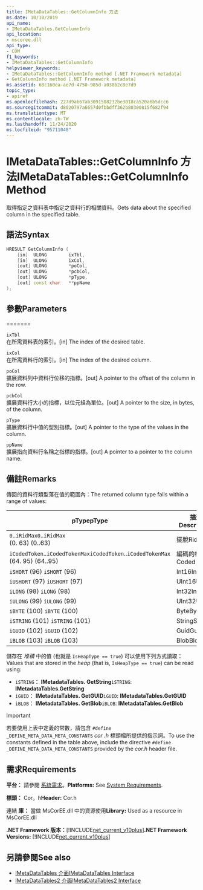 ```yaml
---
title: IMetaDataTables::GetColumnInfo 方法
ms.date: 10/10/2019
api_name:
- IMetaDataTables.GetColumnInfo
api_location:
- mscoree.dll
api_type:
- COM
f1_keywords:
- IMetaDataTables::GetColumnInfo
helpviewer_keywords:
- IMetaDataTables::GetColumnInfo method [.NET Framework metadata]
- GetColumnInfo method [.NET Framework metadata]
ms.assetid: 68c160ea-ae7d-4750-985d-a038b2c8e7d9
topic_type:
- apiref
ms.openlocfilehash: 227d9ab67ab3091508232be3018ca520a6b5dcc6
ms.sourcegitcommit: d8020797a6657d0fbbdff362b80300815f682f94
ms.translationtype: MT
ms.contentlocale: zh-TW
ms.lasthandoff: 11/24/2020
ms.locfileid: "95711048"
---
```

# <a name="imetadatatablesgetcolumninfo-method"></a><span data-ttu-id="68ac7-102">IMetaDataTables::GetColumnInfo 方法</span><span class="sxs-lookup"><span data-stu-id="68ac7-102">IMetaDataTables::GetColumnInfo Method</span></span>

<span data-ttu-id="68ac7-103">取得指定之資料表中指定之資料行的相關資料。</span><span class="sxs-lookup"><span data-stu-id="68ac7-103">Gets data about the specified column in the specified table.</span></span>  
  
## <a name="syntax"></a><span data-ttu-id="68ac7-104">語法</span><span class="sxs-lookup"><span data-stu-id="68ac7-104">Syntax</span></span>  
  
```cpp  
HRESULT GetColumnInfo (
    [in]  ULONG        ixTbl,  
    [in]  ULONG        ixCol,  
    [out] ULONG        *poCol,  
    [out] ULONG        *pcbCol,  
    [out] ULONG        *pType,  
    [out] const char   **ppName  
);  
```  
  
## <a name="parameters"></a><span data-ttu-id="68ac7-105">參數</span><span class="sxs-lookup"><span data-stu-id="68ac7-105">Parameters</span></span>

=======

 `ixTbl`  
 <span data-ttu-id="68ac7-106">在所需資料表的索引。</span><span class="sxs-lookup"><span data-stu-id="68ac7-106">[in] The index of the desired table.</span></span>  
  
 `ixCol`  
 <span data-ttu-id="68ac7-107">在所需資料行的索引。</span><span class="sxs-lookup"><span data-stu-id="68ac7-107">[in] The index of the desired column.</span></span>  
  
 `poCol`  
 <span data-ttu-id="68ac7-108">擴展資料列中資料行位移的指標。</span><span class="sxs-lookup"><span data-stu-id="68ac7-108">[out] A pointer to the offset of the column in the row.</span></span>  
  
 `pcbCol`  
 <span data-ttu-id="68ac7-109">擴展資料行大小的指標，以位元組為單位。</span><span class="sxs-lookup"><span data-stu-id="68ac7-109">[out] A pointer to the size, in bytes, of the column.</span></span>  
  
 `pType`  
 <span data-ttu-id="68ac7-110">擴展資料行中值的型別指標。</span><span class="sxs-lookup"><span data-stu-id="68ac7-110">[out] A pointer to the type of the values in the column.</span></span>  
  
 `ppName`  
 <span data-ttu-id="68ac7-111">擴展指向資料行名稱之指標的指標。</span><span class="sxs-lookup"><span data-stu-id="68ac7-111">[out] A pointer to a pointer to the column name.</span></span>  

## <a name="remarks"></a><span data-ttu-id="68ac7-112">備註</span><span class="sxs-lookup"><span data-stu-id="68ac7-112">Remarks</span></span>

<span data-ttu-id="68ac7-113">傳回的資料行類型落在值的範圍內：</span><span class="sxs-lookup"><span data-stu-id="68ac7-113">The returned column type falls within a range of values:</span></span>

| <span data-ttu-id="68ac7-114">pType</span><span class="sxs-lookup"><span data-stu-id="68ac7-114">pType</span></span>                    | <span data-ttu-id="68ac7-115">描述</span><span class="sxs-lookup"><span data-stu-id="68ac7-115">Description</span></span>   | <span data-ttu-id="68ac7-116">Helper 函式</span><span class="sxs-lookup"><span data-stu-id="68ac7-116">Helper function</span></span>                   |
|--------------------------|---------------|-----------------------------------|
| <span data-ttu-id="68ac7-117">`0`..`iRidMax`</span><span class="sxs-lookup"><span data-stu-id="68ac7-117">`0`..`iRidMax`</span></span><br><span data-ttu-id="68ac7-118"> (0. 63) </span><span class="sxs-lookup"><span data-stu-id="68ac7-118">(0..63)</span></span>   | <span data-ttu-id="68ac7-119">擺脫</span><span class="sxs-lookup"><span data-stu-id="68ac7-119">Rid</span></span>           | <span data-ttu-id="68ac7-120">**IsRidType**</span><span class="sxs-lookup"><span data-stu-id="68ac7-120">**IsRidType**</span></span><br><span data-ttu-id="68ac7-121">**IsRidOrToken**</span><span class="sxs-lookup"><span data-stu-id="68ac7-121">**IsRidOrToken**</span></span> |
| <span data-ttu-id="68ac7-122">`iCodedToken`..`iCodedTokenMax`</span><span class="sxs-lookup"><span data-stu-id="68ac7-122">`iCodedToken`..`iCodedTokenMax`</span></span><br><span data-ttu-id="68ac7-123"> (64. 95) </span><span class="sxs-lookup"><span data-stu-id="68ac7-123">(64..95)</span></span> | <span data-ttu-id="68ac7-124">編碼的權杖</span><span class="sxs-lookup"><span data-stu-id="68ac7-124">Coded token</span></span> | <span data-ttu-id="68ac7-125">**IsCodedTokenType**</span><span class="sxs-lookup"><span data-stu-id="68ac7-125">**IsCodedTokenType**</span></span> <br><span data-ttu-id="68ac7-126">**IsRidOrToken**</span><span class="sxs-lookup"><span data-stu-id="68ac7-126">**IsRidOrToken**</span></span> |
| <span data-ttu-id="68ac7-127">`iSHORT` (96) </span><span class="sxs-lookup"><span data-stu-id="68ac7-127">`iSHORT` (96)</span></span>            | <span data-ttu-id="68ac7-128">Int16</span><span class="sxs-lookup"><span data-stu-id="68ac7-128">Int16</span></span>         | <span data-ttu-id="68ac7-129">**IsFixedType**</span><span class="sxs-lookup"><span data-stu-id="68ac7-129">**IsFixedType**</span></span>                   |
| <span data-ttu-id="68ac7-130">`iUSHORT` (97) </span><span class="sxs-lookup"><span data-stu-id="68ac7-130">`iUSHORT` (97)</span></span>           | <span data-ttu-id="68ac7-131">UInt16</span><span class="sxs-lookup"><span data-stu-id="68ac7-131">UInt16</span></span>        | <span data-ttu-id="68ac7-132">**IsFixedType**</span><span class="sxs-lookup"><span data-stu-id="68ac7-132">**IsFixedType**</span></span>                   |
| <span data-ttu-id="68ac7-133">`iLONG` (98) </span><span class="sxs-lookup"><span data-stu-id="68ac7-133">`iLONG` (98)</span></span>             | <span data-ttu-id="68ac7-134">Int32</span><span class="sxs-lookup"><span data-stu-id="68ac7-134">Int32</span></span>         | <span data-ttu-id="68ac7-135">**IsFixedType**</span><span class="sxs-lookup"><span data-stu-id="68ac7-135">**IsFixedType**</span></span>                   |
| <span data-ttu-id="68ac7-136">`iULONG` (99) </span><span class="sxs-lookup"><span data-stu-id="68ac7-136">`iULONG` (99)</span></span>            | <span data-ttu-id="68ac7-137">UInt32</span><span class="sxs-lookup"><span data-stu-id="68ac7-137">UInt32</span></span>        | <span data-ttu-id="68ac7-138">**IsFixedType**</span><span class="sxs-lookup"><span data-stu-id="68ac7-138">**IsFixedType**</span></span>                   |
| <span data-ttu-id="68ac7-139">`iBYTE` (100) </span><span class="sxs-lookup"><span data-stu-id="68ac7-139">`iBYTE` (100)</span></span>            | <span data-ttu-id="68ac7-140">Byte</span><span class="sxs-lookup"><span data-stu-id="68ac7-140">Byte</span></span>          | <span data-ttu-id="68ac7-141">**IsFixedType**</span><span class="sxs-lookup"><span data-stu-id="68ac7-141">**IsFixedType**</span></span>                   |
| <span data-ttu-id="68ac7-142">`iSTRING` (101) </span><span class="sxs-lookup"><span data-stu-id="68ac7-142">`iSTRING` (101)</span></span>          | <span data-ttu-id="68ac7-143">String</span><span class="sxs-lookup"><span data-stu-id="68ac7-143">String</span></span>        | <span data-ttu-id="68ac7-144">**IsHeapType**</span><span class="sxs-lookup"><span data-stu-id="68ac7-144">**IsHeapType**</span></span>                    |
| <span data-ttu-id="68ac7-145">`iGUID` (102) </span><span class="sxs-lookup"><span data-stu-id="68ac7-145">`iGUID` (102)</span></span>            | <span data-ttu-id="68ac7-146">Guid</span><span class="sxs-lookup"><span data-stu-id="68ac7-146">Guid</span></span>          | <span data-ttu-id="68ac7-147">**IsHeapType**</span><span class="sxs-lookup"><span data-stu-id="68ac7-147">**IsHeapType**</span></span>                    |
| <span data-ttu-id="68ac7-148">`iBLOB` (103) </span><span class="sxs-lookup"><span data-stu-id="68ac7-148">`iBLOB` (103)</span></span>            | <span data-ttu-id="68ac7-149">Blob</span><span class="sxs-lookup"><span data-stu-id="68ac7-149">Blob</span></span>          | <span data-ttu-id="68ac7-150">**IsHeapType**</span><span class="sxs-lookup"><span data-stu-id="68ac7-150">**IsHeapType**</span></span>                    |

<span data-ttu-id="68ac7-151">儲存在 *堆積* 中的值 (也就是 `IsHeapType == true`) 可以使用下列方式讀取：</span><span class="sxs-lookup"><span data-stu-id="68ac7-151">Values that are stored in the *heap* (that is, `IsHeapType == true`) can be read using:</span></span>

- <span data-ttu-id="68ac7-152">`iSTRING`： **IMetadataTables. GetString**</span><span class="sxs-lookup"><span data-stu-id="68ac7-152">`iSTRING`: **IMetadataTables.GetString**</span></span>
- <span data-ttu-id="68ac7-153">`iGUID`： **IMetadataTables. GetGUID**</span><span class="sxs-lookup"><span data-stu-id="68ac7-153">`iGUID`: **IMetadataTables.GetGUID**</span></span>
- <span data-ttu-id="68ac7-154">`iBLOB`： **IMetadataTables. GetBlob**</span><span class="sxs-lookup"><span data-stu-id="68ac7-154">`iBLOB`: **IMetadataTables.GetBlob**</span></span>

> [!IMPORTANT]
> <span data-ttu-id="68ac7-155">若要使用上表中定義的常數，請包含 `#define _DEFINE_META_DATA_META_CONSTANTS` *cor .h* 標頭檔所提供的指示詞。</span><span class="sxs-lookup"><span data-stu-id="68ac7-155">To use the constants defined in the table above, include the directive `#define _DEFINE_META_DATA_META_CONSTANTS` provided by the *cor.h* header file.</span></span>

## <a name="requirements"></a><span data-ttu-id="68ac7-156">需求</span><span class="sxs-lookup"><span data-stu-id="68ac7-156">Requirements</span></span>  

 <span data-ttu-id="68ac7-157">**平台：** 請參閱 [系統需求](../../get-started/system-requirements.md)。</span><span class="sxs-lookup"><span data-stu-id="68ac7-157">**Platforms:** See [System Requirements](../../get-started/system-requirements.md).</span></span>  
  
 <span data-ttu-id="68ac7-158">**標頭：** Cor。h</span><span class="sxs-lookup"><span data-stu-id="68ac7-158">**Header:** Cor.h</span></span>  
  
 <span data-ttu-id="68ac7-159">連結 **庫：** 當做 MsCorEE.dll 中的資源使用</span><span class="sxs-lookup"><span data-stu-id="68ac7-159">**Library:** Used as a resource in MsCorEE.dll</span></span>  
  
 <span data-ttu-id="68ac7-160">**.NET Framework 版本：**[!INCLUDE[net_current_v10plus](../../../../includes/net-current-v10plus-md.md)]</span><span class="sxs-lookup"><span data-stu-id="68ac7-160">**.NET Framework Versions:** [!INCLUDE[net_current_v10plus](../../../../includes/net-current-v10plus-md.md)]</span></span>  
  
## <a name="see-also"></a><span data-ttu-id="68ac7-161">另請參閱</span><span class="sxs-lookup"><span data-stu-id="68ac7-161">See also</span></span>

- [<span data-ttu-id="68ac7-162">IMetaDataTables 介面</span><span class="sxs-lookup"><span data-stu-id="68ac7-162">IMetaDataTables Interface</span></span>](imetadatatables-interface.md)
- [<span data-ttu-id="68ac7-163">IMetaDataTables2 介面</span><span class="sxs-lookup"><span data-stu-id="68ac7-163">IMetaDataTables2 Interface</span></span>](imetadatatables2-interface.md)
